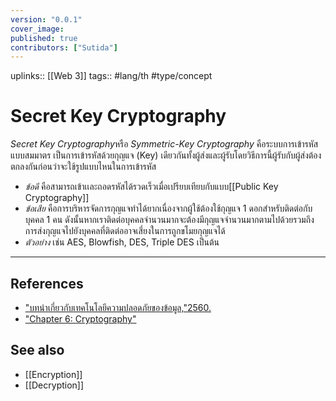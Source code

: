 ```yaml
---
version: "0.0.1"
cover_image:
published: true
contributors: ["Sutida"]
---
```

uplinks:: [[Web 3]]
tags:: #lang/th #type/concept

# Secret Key Cryptography
*Secret Key Cryptography*หรือ *Symmetric-Key Cryptography* คือระบบการเข้ารหัสแบบสมมาตร เป็นการเข้ารหัสด้วยกุญแจ (Key) เดียวกันทั้งผู้ส่งและผู้รับโดยวิธีการนี้ผู้รับกับผู้ส่งต้องตกลงกันก่อนว่าจะใช้รูปแบบไหนในการเข้ารหัส
- *ข้อดี* คือสามารถเข้าเเละถอดรหัสได้รวดเร็วเมื่อเปรียบเทียบกับแบบ[[Public Key Cryptography]]
- *ข้อเสีย* คือการบริหารจัดการกุญแจทำได้ยากเนื่องจากผู้ใช้ต้องใช้กุญแจ 1 ดอกสำหรับติดต่อกับบุคคล 1 คน ดังนั้นหากเราติดต่อบุคคลจำนวนมากจะต้องมีกุญแจจำนวนมากตามไปด้วยรวมถึงการส่งกุญแจไปยังบุคคลที่ติดต่ออาจเสี่ยงในการถูกขโมยกุญแจได้
- *ตัวอย่าง* เช่น AES, Blowfish, DES, Triple DES เป็นต้น
---
## References
- ["บทนำเกี่ยวกับเทคโนโลยีความปลอดภัยของข้อมูล,"2560.](https://www.nrca.go.th/content/02-1.html)
- ["Chapter 6: Cryptography"](https://sites.google.com/site/suxkarsxnkarraksakhwamplxdphay/chapter-6-cryptography)
## See also
- [[Encryption]]
- [[Decryption]]
